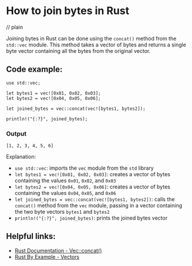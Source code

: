 # How to join bytes in Rust
// plain

Joining bytes in Rust can be done using the `concat()` method from the `std::vec` module. This method takes a vector of bytes and returns a single byte vector containing all the bytes from the original vector.

## Code example:
```
use std::vec;

let bytes1 = vec![0x01, 0x02, 0x03];
let bytes2 = vec![0x04, 0x05, 0x06];

let joined_bytes = vec::concat(vec![bytes1, bytes2]);

println!("{:?}", joined_bytes);
```

### Output
`[1, 2, 3, 4, 5, 6]`

Explanation:
- `use std::vec`: imports the `vec` module from the `std` library
- `let bytes1 = vec![0x01, 0x02, 0x03]`: creates a vector of bytes containing the values `0x01`, `0x02`, and `0x03`
- `let bytes2 = vec![0x04, 0x05, 0x06]`: creates a vector of bytes containing the values `0x04`, `0x05`, and `0x06`
- `let joined_bytes = vec::concat(vec![bytes1, bytes2])`: calls the `concat()` method from the `vec` module, passing in a vector containing the two byte vectors `bytes1` and `bytes2`
- `println!("{:?}", joined_bytes)`: prints the joined bytes vector

## Helpful links:
- [Rust Documentation - Vec::concat()](https://doc.rust-lang.org/std/vec/struct.Vec.html#method.concat)
- [Rust By Example - Vectors](https://doc.rust-lang.org/rust-by-example/vectors.html)